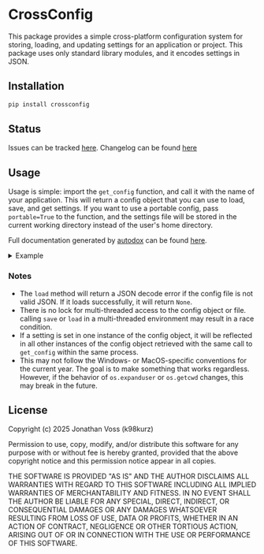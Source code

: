 # CrossConfig

This package provides a simple cross-platform configuration system for storing,
loading, and updating settings for an application or project. This package uses
only standard library modules, and it encodes settings in JSON.

## Installation

```bash
pip install crossconfig
```

## Status

Issues can be tracked [here](https://github.com/k98kurz/crossconfig/issues).
Changelog can be found
[here](https://github.com/k98kurz/crossconfig/blob/master/changelog.md)

## Usage

Usage is simple: import the `get_config` function, and call it with the name of
your application. This will return a config object that you can use to load,
save, and get settings. If you want to use a portable config, pass
`portable=True` to the function, and the settings file will be stored in the
current working directory instead of the user's home directory.

Full documentation generated by [autodox](https://pypi.org/project/autodox) can
be found [here](https://github.com/k98kurz/crossconfig/blob/master/docs.md).

<details>
<summary>Example</summary>

```python
from crossconfig import get_config

# load the config for the current user
config = get_config("my_app_name")
config.load()

# get a path for a subdirectory
subdir_path = config.path("subdir")

# set a setting
config.set("my_setting", "my_value")

# save and reload the config
config.save()
config = get_config("my_app_name")
config.load()

# get a setting
assert config.get("my_setting") == "my_value"

# unset a setting
config.unset("my_setting")

# save the config
config.save()
```
</details>

### Notes

- The `load` method will return a JSON decode error if the config file is not
  valid JSON. If it loads successfully, it will return `None`.
- There is no lock for multi-threaded access to the config object or file.
  calling `save` or `load` in a multi-threaded environment may result in a race
  condition.
- If a setting is set in one instance of the config object, it will be
  reflected in all other instances of the config object retrieved with the same
  call to `get_config` within the same process.
- This may not follow the Windows- or MacOS-specific conventions for the current
  year. The goal is to make something that works regardless. However, if the
  behavior of `os.expanduser` or `os.getcwd` changes, this may break in the
  future.

## License

Copyright (c) 2025 Jonathan Voss (k98kurz)

Permission to use, copy, modify, and/or distribute this software
for any purpose with or without fee is hereby granted, provided
that the above copyright notice and this permission notice appear in
all copies.

THE SOFTWARE IS PROVIDED "AS IS" AND THE AUTHOR DISCLAIMS ALL
WARRANTIES WITH REGARD TO THIS SOFTWARE INCLUDING ALL IMPLIED
WARRANTIES OF MERCHANTABILITY AND FITNESS. IN NO EVENT SHALL THE
AUTHOR BE LIABLE FOR ANY SPECIAL, DIRECT, INDIRECT, OR
CONSEQUENTIAL DAMAGES OR ANY DAMAGES WHATSOEVER RESULTING FROM LOSS
OF USE, DATA OR PROFITS, WHETHER IN AN ACTION OF CONTRACT,
NEGLIGENCE OR OTHER TORTIOUS ACTION, ARISING OUT OF OR IN
CONNECTION WITH THE USE OR PERFORMANCE OF THIS SOFTWARE.
